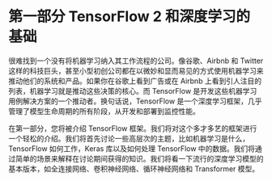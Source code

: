 # 第一部分 TensorFlow 2 和深度学习的基础

很难找到一个没有将机器学习纳入其工作流程的公司。像谷歌、Airbnb 和 Twitter 这样的科技巨头，甚至小型初创公司都在以微妙和显而易见的方式使用机器学习来推动他们的系统和产品。如果你在谷歌上看到广告或在 Airbnb 上看到引人注目的列表，机器学习就是推动这些决策的核心。而 TensorFlow 是开发这些机器学习用例解决方案的一个推动者。换句话说，TensorFlow 是一个深度学习框架，几乎管理了模型生命周期的所有阶段，从开发和部署到监控性能。

在第一部分，您将被介绍 TensorFlow 框架。我们将对这个多才多艺的框架进行一个轻松的介绍。我们将首先讨论一些高层次的主题，比如机器学习是什么，TensorFlow 如何工作，Keras 库以及如何处理 TensorFlow 中的数据。我们将通过简单的场景来解释在讨论期间获得的知识。我们将看一下流行的深度学习模型的基本版本，如全连接网络、卷积神经网络、循环神经网络和 Transformer 模型。
